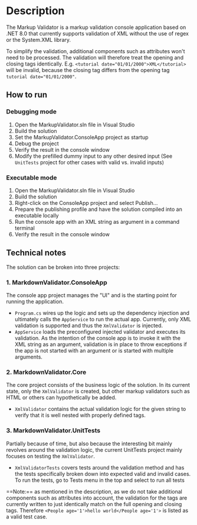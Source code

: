 # Description
The Markup Validator is a markup validation console application based on .NET 8.0 that currently supports validation of XML without the use of regex or the System.XML library. 

To simplify the validation, additional components such as attributes won't need to be processed. The validation will therefore treat the opening and closing tags identically. E.g. `<tutorial date="01/01/2000">XML</tutorial>` will be invalid, because the closing tag differs from the opening tag `tutorial date="01/01/2000"`.

## How to run
### Debugging mode
1. Open the MarkupValidator.sln file in Visual Studio
2. Build the solution
3. Set the MarkupValidator.ConsoleApp project as startup
4. Debug the project
5. Verify the result in the console window
6. Modify the prefilled dummy input to any other desired input (See `UnitTests` project for other cases with valid vs. invalid inputs)

### Executable mode
1. Open the MarkupValidator.sln file in Visual Studio
2. Build the solution
3. Right-click on the ConsoleApp project and select Publish...
4. Prepare the publishing profile and have the solution compiled into an executable locally
5. Run the console app with an XML string as argument in a command terminal
6. Verify the result in the console window

## Technical notes
The solution can be broken into three projects: 
### 1. MarkdownValidator.ConsoleApp
The console app project manages the "UI" and is the starting point for running the application. 

- `Program.cs` wires up the logic and sets up the dependency injection and ultimately calls the `AppService` to run the actual app. Currently, only XML validation is supported and thus the `XmlValidator` is injected.
- `AppService` loads the preconfigured injected validator and executes its validation. As the intention of the console app is to invoke it with the XML string as an argument, validation is in place to throw exceptions if the app is not started with an argument or is started with multiple arguments.

### 2. MarkdownValidator.Core
The core project consists of the business logic of the solution. In its current state, only the `XmlValidator` is created, but other markup validators such as HTML or others can hypothetically be added.

- `XmlValidator` contains the actual validation logic for the given string to verify that it is well nested with properly defined tags. 

### 3. MarkdownValidator.UnitTests
Partially because of time, but also because the interesting bit mainly revolves around the validation logic, the current UnitTests project mainly focuses on testing the `XmlValidator`.

- `XmlValidatorTests` covers tests around the validation method and has the tests specifically broken down into expected valid and invalid cases. To run the tests, go to Tests menu in the top and select to run all tests

==Note:== as mentioned in the description, as we do not take additional components such as attributes into account, the validation for the tags are currently written to just identically match on the full opening and closing tags. Therefore `<People age='1'>hello world</People age='1'>` is listed as a valid test case.